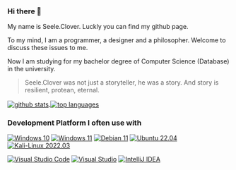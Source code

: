 ### Hi there 👋

My name is Seele.Clover. Luckly you can find my github page.

To my mind, I am a programmer, a designer and a philosopher. Welcome to discuss these issues to me.

Now I am studying for my bachelor degree of Computer Science (Database) in the university.

> Seele.Clover was not just a storyteller, he was a story. And story is resilient, protean, eternal.


<a href="https://github.com/seeleclover">
  <img align="center" alt="github stats" src="https://github-readme-stats.vercel.app/api?username=seeleclover&include_all_commits=true&count_private=true&show_icons=true&line_height=27&bg_color=30,9796f0,fbc7d4&title_color=fff&text_color=fff&icon_color=fff" />
</a>
<a href="https://github.com/seeleclover">
  <img align="center" alt="top languages" src="https://github-readme-stats.vercel.app/api/top-langs/?username=seeleclover" />
</a>


### Development Platform I often use with

[![Windows 10](https://img.shields.io/badge/Windows-10-0078d6?style=flat-square&logo=windows&logoColor=fff)](https://www.microsoft.com/windows/get-windows-10/)
[![Windows 11](https://img.shields.io/badge/Windows-11-0078d4?style=flat-square&logo=windows11&logoColor=fff)](https://www.microsoft.com/windows/get-windows-11/)
[![Debian 11](https://img.shields.io/badge/Debian-11-a81d33?style=flat-square&logo=debian&logoColor=fff)](https://www.debian.org/)
[![Ubuntu 22.04](https://img.shields.io/badge/Ubuntu-22.04-e95420?style=flat-square&logo=ubuntu&logoColor=fff)](https://ubuntu.com/)
[![Kali-Linux 2022.03](https://img.shields.io/badge/Kali%20Linux-2022.03-557c94?style=flat-square&logo=kali-linux&logoColor=fff)](https://www.kali.org/)

[![Visual Studio Code](https://img.shields.io/badge/Visual%20Studio%20Code-007acc?style=flat-square&logo=visual-studio-code&logoColor=fff)](https://code.visualstudio.com/)
[![Visual Studio](https://img.shields.io/badge/Visual%20Studio-5c2d91?style=flat-square&logo=visual-studio&logoColor=fff)](https://visualstudio.microsoft.com/)
[![IntelliJ IDEA](https://img.shields.io/badge/IntelliJ%20IDEA-167dff?style=flat-square&logo=intellij-idea&logoColor=fff)](https://www.jetbrains.com/idea/)

<!--
**seeleclover/seeleclover** is a ✨ _special_ ✨ repository because its `README.md` (this file) appears on your GitHub profile.

Here are some ideas to get you started:

- 🔭 I’m currently working on ...
- 🌱 I’m currently learning ...
- 👯 I’m looking to collaborate on ...
- 🤔 I’m looking for help with ...
- 💬 Ask me about ...
- 📫 How to reach me: ...
- 😄 Pronouns: ...
- ⚡ Fun fact: ...
-->
